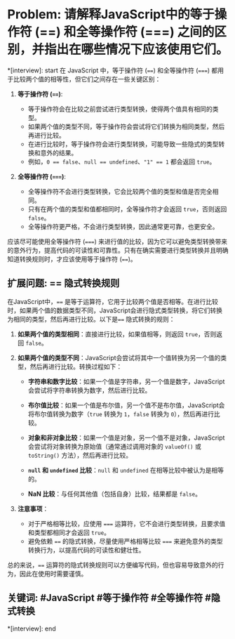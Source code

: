 # Problem: 请解释JavaScript中的等于操作符 (==) 和全等操作符 (===) 之间的区别，并指出在哪些情况下应该使用它们。

*[interview]: start
在 JavaScript 中，等于操作符 (`==`) 和全等操作符 (`===`) 都用于比较两个值的相等性，但它们之间存在一些关键区别：

1. **等于操作符 (`==`)**:
   - 等于操作符会在比较之前尝试进行类型转换，使得两个值具有相同的类型。
   - 如果两个值的类型不同，等于操作符会尝试将它们转换为相同类型，然后再进行比较。
   - 在进行比较时，等于操作符会进行类型转换，可能导致一些隐式的类型转换和意外的结果。
   - 例如，`0 == false`、`null == undefined`、`"1" == 1` 都会返回 `true`。

2. **全等操作符 (`===`)**:
   - 全等操作符不会进行类型转换，它会比较两个值的类型和值是否完全相同。
   - 只有在两个值的类型和值都相同时，全等操作符才会返回 `true`，否则返回 `false`。
   - 全等操作符更严格，不会进行类型转换，因此通常更可靠，也更安全。

应该尽可能使用全等操作符 (`===`) 来进行值的比较，因为它可以避免类型转换带来的意外行为，提高代码的可读性和可靠性。只有在确实需要进行类型转换并且明确知道转换规则时，才应该使用等于操作符 (`==`)。

## 扩展问题: == 隐式转换规则
在JavaScript中，`==` 是等于运算符，它用于比较两个值是否相等。在进行比较时，如果两个值的数据类型不同，JavaScript会进行隐式类型转换，将它们转换为相同的类型，然后再进行比较。以下是`==` 隐式转换的规则：

1. **如果两个值的类型相同**：直接进行比较，如果值相等，则返回 `true`，否则返回 `false`。

2. **如果两个值的类型不同**：JavaScript会尝试将其中一个值转换为另一个值的类型，然后再进行比较。转换过程如下：

   - **字符串和数字比较**：如果一个值是字符串，另一个值是数字，JavaScript会尝试将字符串转换为数字，然后进行比较。

   - **布尔值比较**：如果一个值是布尔值，另一个值不是布尔值，JavaScript会将布尔值转换为数字（`true` 转换为 `1`，`false` 转换为 `0`），然后再进行比较。

   - **对象和非对象比较**：如果一个值是对象，另一个值不是对象，JavaScript会尝试将对象转换为原始值（通常通过调用对象的 `valueOf()` 或 `toString()` 方法），然后再进行比较。

   - **`null` 和 `undefined` 比较**：`null` 和 `undefined` 在相等比较中被认为是相等的。

   - **NaN 比较**：与任何其他值（包括自身）比较，结果都是 `false`。

3. **注意事项**：
   - 对于严格相等比较，应使用 `===` 运算符，它不会进行类型转换，且要求值和类型都相同才会返回 `true`。
   - 避免依赖 `==` 的隐式转换，尽量使用严格相等比较 `===` 来避免意外的类型转换行为，以提高代码的可读性和健壮性。

总的来说，`==` 运算符的隐式转换规则可以方便编写代码，但也容易导致意外的行为，因此在使用时需要谨慎。
## 关键词: #JavaScript #等于操作符 #全等操作符 #隐式转换
*[interview]: end
